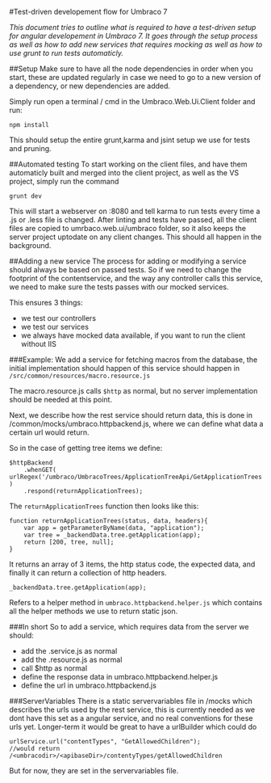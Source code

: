 #Test-driven developement flow for Umbraco 7

_This document tries to outline what is required to have a test-driven setup for
angular developement in Umbraco 7. It goes through the setup process as well as how
to add new services that requires mocking as well as how to use grunt to run tests automaticly._

##Setup
Make sure to have all the node dependencies in order when you start, these are updated regularly in case we need to go to a new version of a dependency, or new dependencies are added.

Simply run open a terminal / cmd in the Umbraco.Web.Ui.Client folder and run:

	npm install

This should setup the entire grunt,karma and jsint setup we use for tests and pruning.

##Automated testing
To start working on the client files, and have them automaticly built and merged into the client project, as well as the VS project, simply run the command

	grunt dev

This will start a webserver on :8080 and tell karma to run tests every time a .js or .less file is changed. 
After linting and tests have passed, all the client files are copied to umrbaco.web.ui/umbraco folder, so it also keeps the server project uptodate on any client changes. This should all happen in the background.

##Adding a new service
The process for adding or modifying a service should always be based on passed tests. So if we need to change the footprint of the contentservice, and the way any controller calls this service, we need to make sure the tests passes with our mocked services.

This ensures 3 things: 
- we test our controllers
- we test our services
- we always have mocked data available, if you want to run the client without IIS



###Example: 
We add a service for fetching macros from the database, the initial implementation should happen of this service should happen in `/src/common/resources/macro.resource.js`

The macro.resource.js calls `$http` as normal, but no server implementation should be needed at this point.

Next, we describe how the rest service should return data, this is done in /common/mocks/umbraco.httpbackend.js, where we can define what data a certain url
would return. 

So in the case of getting tree items we define:

	$httpBackend
		.whenGET( urlRegex('/umbraco/UmbracoTrees/ApplicationTreeApi/GetApplicationTrees') )
		.respond(returnApplicationTrees);

The `returnApplicationTrees` function then looks like this: 

	function returnApplicationTrees(status, data, headers){
		var app = getParameterByName(data, "application");
		var tree = _backendData.tree.getApplication(app);
		return [200, tree, null];
	}

It returns an array of 3 items, the http status code, the expected data, and finally it can return a collection of http headers.

	_backendData.tree.getApplication(app);

Refers to a helper method in `umbraco.httpbackend.helper.js` which contains all the helper methods we 
use to return static json. 

###In short
So to add a service, which requires data from the server we should:

- add the .service.js as normal
- add the .resource.js as normal
- call $http as normal
- define the response data in umbraco.httpbackend.helper.js
- define the url in umbraco.httpbackend.js

###ServerVariables
There is a static servervariables file in /mocks which describes the urls used by the rest service, this is currently needed as we dont have this set as a angular service, and no real conventions for these urls yet. Longer-term it would be great to have a urlBuilder which could do

	urlService.url("contentTypes", "GetAllowedChildren");
	//would return /<umbracodir>/<apibaseDir>/contentyTypes/getAllowedChildren

But for now, they are set in the servervariables file.	 



